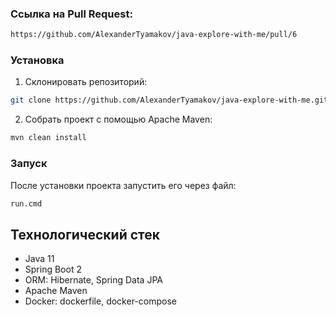### Ссылка на Pull Request:
```bash
https://github.com/AlexanderTyamakov/java-explore-with-me/pull/6
```

### Установка

1. Склонировать репозиторий:
```bash
git clone https://github.com/AlexanderTyamakov/java-explore-with-me.git
```

2. Собрать проект с помощью Apache Maven:
```bash
mvn clean install
```

### Запуск
После установки проекта запустить его через файл:
```bash
run.cmd
```

## Технологический стек

- Java 11
- Spring Boot 2
- ORM: Hibernate, Spring Data JPA
- Apache Maven
- Docker: dockerfile, docker-compose